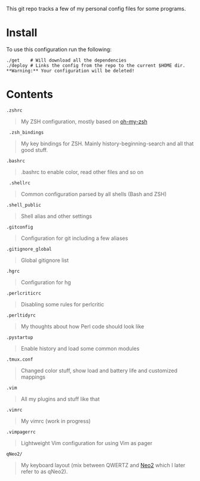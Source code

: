 This git repo tracks a few of my personal config files for some programs.

# Install

To use this configuration run the following:

```Shell
./get    # Will download all the dependencies
./deploy # Links the config from the repo to the current $HOME dir. **Warning:** Your configuration will be deleted!
```

# Contents

`.zshrc`
> My ZSH configuration, mostly based on [oh-my-zsh][]

` .zsh_bindings`
> My key bindings for ZSH. Mainly history-beginning-search and all that good stuff.

`.bashrc`
> .bashrc to enable color, read other files and so on

` .shellrc`
> Common configuration parsed by all shells (Bash and ZSH)

`.shell_public`
> Shell alias and other settings

`.gitconfig`
> Configuration for git including a few aliases

`.gitignore_global`
> Global gitignore list

`.hgrc`
> Configuration for hg

`.perlcriticrc`
> Disabling some rules for perlcritic

`.perltidyrc`
> My thoughts about how Perl code should look like

`.pystartup`
> Enable history and load some common modules

`.tmux.conf`
> Changed color stuff, show load and battery life and customized mappings

`.vim`
> All my plugins and stuff like that

`.vimrc`
> My vimrc (work in progress)

`.vimpagerrc`
> Lightweight Vim configuration for using Vim as pager

`qNeo2/`
> My keyboard layout (mix between QWERTZ and [Neo2][] which I later refer to as qNeo2).

[oh-my-zsh]: http://github.com/robbyrussell/oh-my-zsh
[Neo2]: http://www.neo-layout.org/
